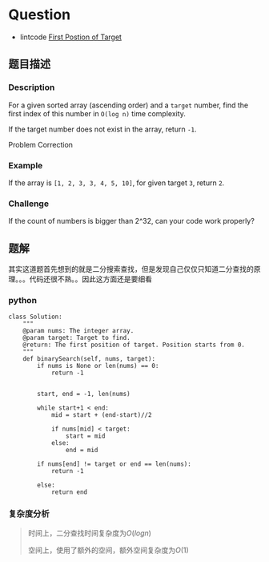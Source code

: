 # Question

- lintcode [First Postion of Target](https://www.lintcode.com/problem/first-position-of-target/description)

## 题目描述

### Description

For a given sorted array (ascending order) and a `target` number, find the first index of this number in `O(log n)` time complexity.

If the target number does not exist in the array, return `-1`.

Problem Correction

### Example

If the array is `[1, 2, 3, 3, 4, 5, 10]`, for given target `3`, return `2`.

### Challenge

If the count of numbers is bigger than 2^32, can your code work properly?

## 题解

其实这道题首先想到的就是二分搜索查找，但是发现自己仅仅只知道二分查找的原理。。。代码还很不熟。。因此这方面还是要细看

### python

```
class Solution:
    """
    @param nums: The integer array.
    @param target: Target to find.
    @return: The first position of target. Position starts from 0.
    """
    def binarySearch(self, nums, target):
        if nums is None or len(nums) == 0:
            return -1
            
        
        start, end = -1, len(nums)
        
        while start+1 < end:
            mid = start + (end-start)//2
            
            if nums[mid] < target:
                start = mid
            else:
                end = mid
        
        if nums[end] != target or end == len(nums):
            return -1
        
        else:
            return end
```

### 复杂度分析

> 时间上，二分查找时间复杂度为$O(logn)$
>
> 空间上，使用了额外的空间，额外空间复杂度为$O(1)$

